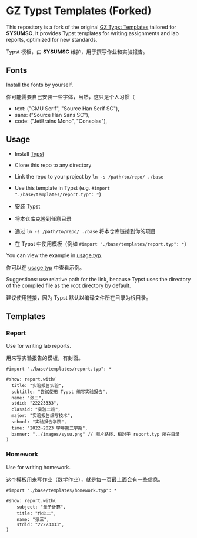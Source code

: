 # GZ Typst Templates (Forked)

This repository is a fork of the original [GZ Typst Templates](https://github.com/original-repo) tailored for **SYSUMSC**. It provides Typst templates for writing assignments and lab reports, optimized for new standards.

Typst 模板，由 **SYSUMSC** 维护，用于撰写作业和实验报告。

## Fonts

Install the fonts by yourself.

你可能需要自己安装一些字体，当然，这只是个人习惯（

- text: ("CMU Serif", "Source Han Serif SC"),
- sans: ("Source Han Sans SC"),
- code: ("JetBrains Mono", "Consolas"),

## Usage

- Install [Typst](https://typst.app)
- Clone this repo to any directory
- Link the repo to your project by `ln -s /path/to/repo/ ./base`
- Use this template in Typst (e.g. `#import "./base/templates/report.typ": *`)

- 安装 [Typst](https://typst.app)
- 将本仓库克隆到任意目录
- 通过 `ln -s /path/to/repo/ ./base` 将本仓库链接到你的项目
- 在 Typst 中使用模板（例如 `#import "./base/templates/report.typ": *`）

You can view the example in [usage.typ](./usage.typ).

你可以在 [usage.typ](./usage.typ) 中查看示例。

Suggestions: use relative path for the link, because Typst uses the directory of the compiled file as the root directory by default.

建议使用链接，因为 Typst 默认以编译文件所在目录为根目录。

## Templates

### Report

Use for writing lab reports.

用来写实验报告的模板，有封面。

```typ
#import "./base/templates/report.typ": *

#show: report.with(
  title: "实验报告实验",
  subtitle: "尝试使用 Typst 编写实验报告",
  name: "张三",
  stdid: "22223333",
  classid: "实验二班",
  major: "实验报告编写技术",
  school: "实验报告学院",
  time: "2022~2023 学年第二学期",
  banner: "../images/sysu.png" // 图片路径，相对于 report.typ 所在目录
)
```

### Homework

Use for writing homework.

这个模板用来写作业（数学作业），就是每一页最上面会有一些信息。

```typ
#import "./base/templates/homework.typ": *

#show: report.with(
    subject: "量子计算",
    title: "作业二",
    name: "张三",
    stdid: "22223333",
)
```
